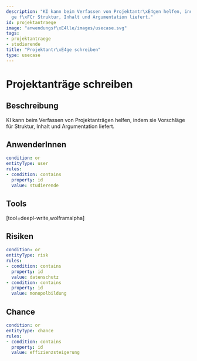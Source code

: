 ```yaml
---
description: "KI kann beim Verfassen von Projektantr\xE4gen helfen, indem sie Vorschl\xE4\
  ge f\xFCr Struktur, Inhalt und Argumentation liefert."
id: projektantraege
image: "anwendungsf\xE4lle/images/usecase.svg"
tags:
- projektantraege
- studierende
title: "Projektantr\xE4ge schreiben"
type: usecase
---
```



# Projektanträge schreiben

## Beschreibung

KI kann beim Verfassen von Projektanträgen helfen, indem sie Vorschläge für Struktur, Inhalt und Argumentation liefert.

## AnwenderInnen

```yaml
condition: or
entityType: user
rules:
- condition: contains
  property: id
  value: studierende
```



## Tools

[tool=deepl-write,wolframalpha]


## Risiken

```yaml
condition: or
entityType: risk
rules:
- condition: contains
  property: id
  value: datenschutz
- condition: contains
  property: id
  value: monopolbildung
```



## Chance

```yaml
condition: or
entityType: chance
rules:
- condition: contains
  property: id
  value: effizienzsteigerung
```

